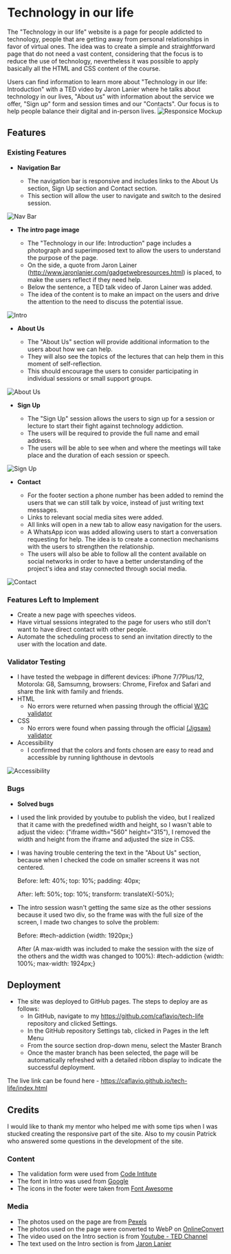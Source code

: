 # Technology in our life

The "Technology in our life" website is a page for people addicted to technology, people that are getting away from personal relationships in favor of virtual ones.
The idea was to create a simple and straightforward page that do not need a vast content, considering that the focus is to reduce the use of technology, nevertheless it was possible to apply basically all the HTML and CSS content of the course.

Users can find information to learn more about "Technology in our life: Introduction" with a TED video by Jaron Lanier where he talks about technology in our lives, "About us" with information about the service we offer, "Sign up" form and session times and our "Contacts". Our focus is to help people balance their digital and in-person lives. 
![Responsice Mockup](https://github.com/caflavio/tech-life/blob/main/assets/images/readme/mockup.png)


## Features

### Existing Features

- __Navigation Bar__

    - The navigation bar is responsive and includes links to the About Us section, Sign Up section and Contact section.
    - This section will allow the user to navigate and switch to the desired session.

![Nav Bar](https://github.com/caflavio/tech-life/blob/main/assets/images/readme/nav.png)

- __The intro page image__

    - The "Technology in our life: Introduction" page includes a photograph and superimposed text to allow the users to understand the purpose of the page.
    - On the side, a quote from Jaron Lainer (http://www.jaronlanier.com/gadgetwebresources.html) is placed, to make the users reflect if they need help.
    - Below the sentence, a TED talk video of Jaron Lainer was added.
    - The idea of the content is to make an impact on the users and drive the attention to the need to discuss the potential issue.

![Intro](https://github.com/caflavio/tech-life/blob/main/assets/images/readme/intro.png)

- __About Us__

    - The "About Us" section will provide additional information to the users about how we can help.
    - They will also see the topics of the lectures that can help them in this moment of self-reflection.
    - This should encourage the users to consider participating in individual sessions or small support groups. 

![About Us](https://github.com/caflavio/tech-life/blob/main/assets/images/readme/aboutus.png)

- __Sign Up__

    - The "Sign Up" session allows the users to sign up for a session or lecture to start their fight against technology addiction.
    - The users will be required to provide the full name and email address.
    - The users will be able to see when and where the meetings will take place and the duration of each session or speech. 

![Sign Up](https://github.com/caflavio/tech-life/blob/main/assets/images/readme/form.png)

- __Contact__

    - For the footer section a phone number has been added to remind the users that we can still talk by voice, instead of just writing text messages.
    - Links to relevant social media sites were added.
    - All links will open in a new tab to allow easy navigation for the users.
    - A WhatsApp icon was added allowing users to start a conversation requesting for help. The idea is to create a connection mechanisms with the users to strengthen the relationship.
    - The users will also be able to follow all the content available on social networks in order to have a better understanding of the project's idea and stay connected through social media.

![Contact](https://github.com/caflavio/tech-life/blob/main/assets/images/readme/contact.png)


### Features Left to Implement

- Create a new page with speeches videos.
- Have virtual sessions integrated to the page for users who still don't want to have direct contact with other people.
- Automate the scheduling process to send an invitation directly to the user with the location and date.


### Validator Testing 

- I have tested the webpage in different devices: iPhone 7/7Plus/12, Motorola: G8, Samsumng, browsers: Chrome, Firefox and Safari and share the link with family and friends.
- HTML
  - No errors were returned when passing through the official [W3C validator](https://validator.w3.org/nu/?doc=https%3A%2F%2Fcaflavio.github.io%2Ftech-life%2F)
- CSS
  - No errors were found when passing through the official [(Jigsaw) validator](https://jigsaw.w3.org/css-validator/validator?uri=https%3A%2F%2Fcaflavio.github.io%2Ftech-life%2F&profile=css3svg&usermedium=all&warning=1&vextwarning=&lang=en)
- Accessibility
  - I confirmed that the colors and fonts chosen are easy to read and accessible by running lighthouse in devtools

![Accessibility](https://github.com/caflavio/tech-life/blob/main/assets/images/readme/lighthouse.png)


### Bugs

  - __Solved bugs__

- I used the link provided by youtube to publish the video, but I realized that it came with the predefined width and height, so I wasn't able to adjust the video: ("iframe width="560" height="315"), I removed the width and height from the iframe and adjusted the size in CSS.
- I was having trouble centering the text in the "About Us" section, because when I checked the code on smaller screens it was not centered.
    
    Before: left: 40%; top: 10%; padding: 40px;
    
    After: left: 50%; top: 10%; transform: translateX(-50%);
    
- The intro session wasn't getting the same size as the other sessions because it used two div, so the frame was with the full size of the screen, I made two changes to solve the problem:
    
    Before: #tech-addiction {width: 1920px;}
    
    After (A max-width was included to make the session with the size of the others and the width was changed to 100%): #tech-addiction {width: 100%; max-width: 1924px;}


## Deployment

- The site was deployed to GitHub pages. The steps to deploy are as follows:
    - In GitHub, navigate to my https://github.com/caflavio/tech-life repository and clicked Settings.  
    - In the GitHub repository Settings tab, clicked in Pages in the left Menu
    - From the source section drop-down menu, select the Master Branch
    - Once the master branch has been selected, the page will be automatically refreshed with a detailed ribbon display to indicate the successful deployment. 

The live link can be found here - https://caflavio.github.io/tech-life/index.html


## Credits

I would like to thank my mentor who helped me with some tips when I was stucked creating the responsive part of the site.
Also to my cousin Patrick who answered some questions in the development of the site. 


### Content   

- The validation form were used from [Code Intitute](https://formdump.codeinstitute.net/)
- The font in Intro was used from [Google](https://fonts.googleapis.com/)
- The icons in the footer were taken from [Font Awesome](https://fontawesome.com/)


### Media

- The photos used on the page are from [Pexels](https://www.pexels.com/)
- The photos used on the page were converted to WebP on [OnlineConvert](https://www.online-convert.com)
- The video used on the Intro section is from [Youtube - TED Channel](https://www.youtube.com/channel/UCAuUUnT6oDeKwE6v1NGQxug)
- The text used on the Intro section is from [Jaron Lanier](http://www.jaronlanier.com/gadgetwebresources.html)